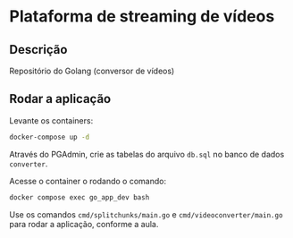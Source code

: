 # Plataforma de streaming de vídeos

## Descrição

Repositório do Golang (conversor de vídeos)

## Rodar a aplicação

Levante os containers:

```bash
docker-compose up -d
```

Através do PGAdmin, crie as tabelas do arquivo `db.sql` no banco de dados `converter`.

Acesse o container o rodando o comando:

```bash
docker compose exec go_app_dev bash
```

Use os comandos `cmd/splitchunks/main.go` e `cmd/videoconverter/main.go` para rodar a aplicação, conforme a aula.